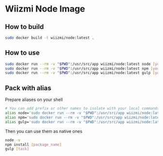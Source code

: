 # Wiizmi Node Image

## How to build

```sh
sudo docker build -t wiizmi/node:latest .
```

## How to use

```sh
sudo docker run --rm -v "$PWD":/usr/src/app wiizmi/node:latest node [your_command]
sudo docker run --rm -v "$PWD":/usr/src/app wiizmi/node:latest npm [your_command]
sudo docker run --rm -v "$PWD":/usr/src/app wiizmi/node:latest gulp [your_command]
```

## Pack with alias

Prepare aliases on your shell

```sh
# You can add prefix or other names to isolate with your local commands
alias node='sudo docker run --rm -v "$PWD":/usr/src/app wiizmi/node:latest node $@'
alias npm='sudo docker run --rm -v "$PWD":/usr/src/app wiizmi/node:latest npm $@'
alias gulp='sudo docker run --rm -v "$PWD":/usr/src/app wiizmi/node:latest gulp $@'
```

Then you can use them as native ones

```sh
node -v
npm install [package_name]
gulp [task]
```